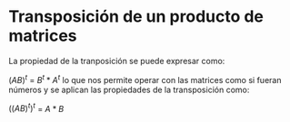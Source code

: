 # Transposición de un producto de matrices

La propiedad de la tranposición se puede expresar como: 

$({A B})^t$ = ${B}^t *{A}^t$ lo que nos permite operar con las matrices como si fueran números y se aplican las propiedades de la transposición como:

$(({A B})^t)^t$ = ${A} *{B}$

